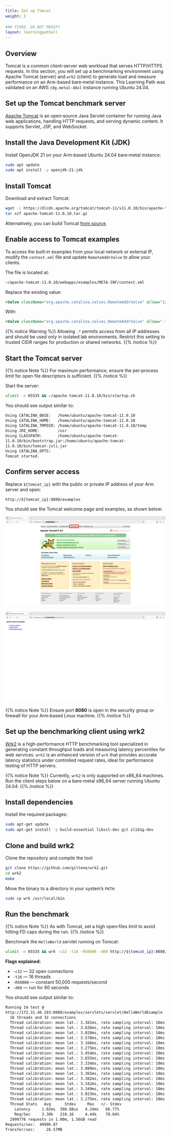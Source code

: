 ```yaml
---
title: Set up Tomcat
weight: 2

### FIXED, DO NOT MODIFY
layout: learningpathall
---
```


## Overview

Tomcat is a common client–server web workload that serves HTTP/HTTPS requests. In this section, you will set up a benchmarking environment using Apache Tomcat (server) and `wrk2` (client) to generate load and measure performance on an Arm-based bare‑metal instance. This Learning Path was validated on an AWS `c8g.metal‑48xl` instance running Ubuntu 24.04.

## Set up the Tomcat benchmark server

[Apache Tomcat](https://tomcat.apache.org/) is an open‑source Java Servlet container for running Java web applications, handling HTTP requests, and serving dynamic content. It supports Servlet, JSP, and WebSocket.

## Install the Java Development Kit (JDK)

Install OpenJDK 21 on your Arm‑based Ubuntu 24.04 bare‑metal instance:

```bash
sudo apt update
sudo apt install -y openjdk-21-jdk
```

## Install Tomcat

Download and extract Tomcat:

```bash
wget -c https://dlcdn.apache.org/tomcat/tomcat-11/v11.0.10/bin/apache-tomcat-11.0.10.tar.gz
tar xzf apache-tomcat-11.0.10.tar.gz
```

Alternatively, you can build Tomcat [from source](https://github.com/apache/tomcat).

## Enable access to Tomcat examples

To access the built‑in examples from your local network or external IP, modify the `context.xml` file and update `RemoteAddrValve` to allow your clients.

The file is located at:

```bash
~/apache-tomcat-11.0.10/webapps/examples/META-INF/context.xml
```

Replace the existing value:

```xml
<Valve className="org.apache.catalina.valves.RemoteAddrValve" allow="127\.\d+\.\d+\.\d+|::1|0:0:0:0:0:0:0:1" />
```

With:

```xml
<Valve className="org.apache.catalina.valves.RemoteAddrValve" allow=".*" />
```

{{% notice Warning %}}
Allowing `.*` permits access from all IP addresses and should be used only in isolated lab environments. Restrict this setting to trusted CIDR ranges for production or shared networks.
{{% /notice %}}

## Start the Tomcat server

{{% notice Note %}}
For maximum performance, ensure the per‑process limit for open file descriptors is sufficient.
{{% /notice %}}

Start the server:

```bash
ulimit -n 65535 && ~/apache-tomcat-11.0.10/bin/startup.sh
```

You should see output similar to:

```output
Using CATALINA_BASE:   /home/ubuntu/apache-tomcat-11.0.10
Using CATALINA_HOME:   /home/ubuntu/apache-tomcat-11.0.10
Using CATALINA_TMPDIR: /home/ubuntu/apache-tomcat-11.0.10/temp
Using JRE_HOME:        /usr
Using CLASSPATH:       /home/ubuntu/apache-tomcat-11.0.10/bin/bootstrap.jar:/home/ubuntu/apache-tomcat-11.0.10/bin/tomcat-juli.jar
Using CATALINA_OPTS:
Tomcat started.
```

## Confirm server access

Replace `${tomcat_ip}` with the public or private IP address of your Arm server and open:

```
http://${tomcat_ip}:8080/examples
```

You should see the Tomcat welcome page and examples, as shown below:

![Screenshot of the Apache Tomcat homepage showing version and welcome panel alt-text#center](./_images/lp-tomcat-homepage.png "Apache Tomcat homepage")

![Screenshot of the Tomcat examples page showing servlet and JSP demo links alt-text#center](./_images/lp-tomcat-examples.png "Apache Tomcat examples")

{{% notice Note %}}
Ensure port **8080** is open in the security group or firewall for your Arm‑based Linux machine.
{{% /notice %}}

## Set up the benchmarking client using wrk2
[Wrk2](https://github.com/giltene/wrk2) is a high-performance HTTP benchmarking tool specialized in generating constant throughput loads and measuring latency percentiles for web services. `wrk2` is an enhanced version of `wrk` that provides accurate latency statistics under controlled request rates, ideal for performance testing of HTTP servers.

{{% notice Note %}}
Currently, `wrk2` is only supported on x86_64 machines. Run the client steps below on a bare‑metal x86_64 server running Ubuntu 24.04.
{{% /notice %}}

## Install dependencies

Install the required packages:

```bash
sudo apt-get update
sudo apt-get install -y build-essential libssl-dev git zlib1g-dev
```

## Clone and build wrk2

Clone the repository and compile the tool:

```bash
git clone https://github.com/giltene/wrk2.git
cd wrk2
make
```

Move the binary to a directory in your system’s `PATH`:

```bash
sudo cp wrk /usr/local/bin
```

## Run the benchmark

{{% notice Note %}}
As with Tomcat, set a high open‑files limit to avoid hitting FD caps during the run.
{{% /notice %}}

Benchmark the `HelloWorld` servlet running on Tomcat:

```bash
ulimit -n 65535 && wrk -c32 -t16 -R50000 -d60 http://${tomcat_ip}:8080/examples/servlets/servlet/HelloWorldExample
```

**Flags explained:**

- `-c32` — 32 open connections  
- `-t16` — 16 threads  
- `-R50000` — constant 50,000 requests/second  
- `-d60` — run for 60 seconds

You should see output similar to:

```console
Running 1m test @ http://172.31.46.193:8080/examples/servlets/servlet/HelloWorldExample
  16 threads and 32 connections
  Thread calibration: mean lat.: 3.381ms, rate sampling interval: 10ms
  Thread calibration: mean lat.: 3.626ms, rate sampling interval: 10ms
  Thread calibration: mean lat.: 3.020ms, rate sampling interval: 10ms
  Thread calibration: mean lat.: 3.578ms, rate sampling interval: 10ms
  Thread calibration: mean lat.: 3.166ms, rate sampling interval: 10ms
  Thread calibration: mean lat.: 3.275ms, rate sampling interval: 10ms
  Thread calibration: mean lat.: 3.454ms, rate sampling interval: 10ms
  Thread calibration: mean lat.: 3.655ms, rate sampling interval: 10ms
  Thread calibration: mean lat.: 3.334ms, rate sampling interval: 10ms
  Thread calibration: mean lat.: 3.089ms, rate sampling interval: 10ms
  Thread calibration: mean lat.: 3.365ms, rate sampling interval: 10ms
  Thread calibration: mean lat.: 3.382ms, rate sampling interval: 10ms
  Thread calibration: mean lat.: 3.342ms, rate sampling interval: 10ms
  Thread calibration: mean lat.: 3.349ms, rate sampling interval: 10ms
  Thread calibration: mean lat.: 3.023ms, rate sampling interval: 10ms
  Thread calibration: mean lat.: 3.275ms, rate sampling interval: 10ms
  Thread Stats   Avg      Stdev     Max   +/- Stdev
    Latency     1.02ms  398.88us   4.24ms   66.77%
    Req/Sec     3.30k   210.16     4.44k    70.04%
  2999776 requests in 1.00m, 1.56GB read
Requests/sec:  49996.87
Transfer/sec:     26.57MB
```
